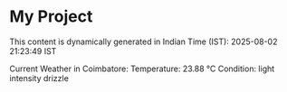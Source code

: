 # My Project

This content is dynamically generated in Indian Time (IST): 2025-08-02 21:23:49 IST


Current Weather in Coimbatore:
Temperature: 23.88 °C
Condition: light intensity drizzle
